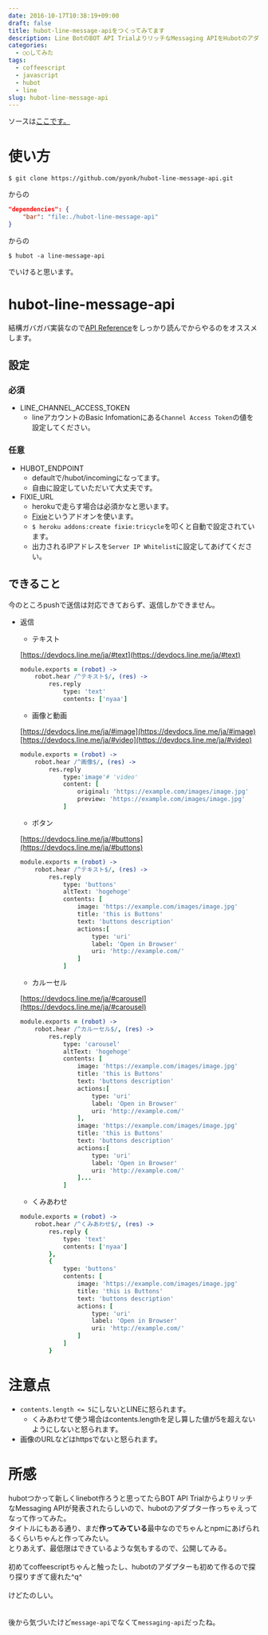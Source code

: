 ```yaml
---
date: 2016-10-17T10:38:19+09:00
draft: false
title: hubot-line-message-apiをつくってみてます
description: Line BotのBOT API TrialよりリッチなMessaging APIをHubotのアダプター作りつつ、試してみました。
categories:
  - ○○してみた
tags:
  - coffeescript
  - javascript
  - hubot
  - line
slug: hubot-line-message-api
---
```

ソースは[ここです。](https://github.com/pyonk/hubot-line-message-api)

# 使い方
`$ git clone https://github.com/pyonk/hubot-line-message-api.git`

からの

```json:package.json
"dependencies": {
    "bar": "file:./hubot-line-message-api"
}
```

からの

`$ hubot -a line-message-api`

でいけると思います。

# hubot-line-message-api
結構ガバガバ実装なので[API Reference](https://devdocs.line.me/ja/)をしっかり読んでからやるのをオススメします。
## 設定
### 必須
* LINE_CHANNEL_ACCESS_TOKEN
    * lineアカウントのBasic Infomationにある`Channel Access Token`の値を設定してください。

### 任意
* HUBOT_ENDPOINT
    * defaultで/hubot/incomingになってます。
    * 自由に設定していただいて大丈夫です。
* FIXIE_URL
    * herokuで走らす場合は必須かなと思います。
    * [Fixie](https://elements.heroku.com/addons/fixie)というアドオンを使います。
    * `$ heroku addons:create fixie:tricycle`を叩くと自動で設定されています。
    * 出力されるIPアドレスを`Server IP Whitelist`に設定してあげてください。

## できること
今のところpushで送信は対応できておらず、返信しかできません。

* 返信
    * テキスト

    [https://devdocs.line.me/ja/#text](https://devdocs.line.me/ja/#text)

    ```coffee
    module.exports = (robot) ->
        robot.hear /^テキスト$/, (res) ->
            res.reply
                type: 'text'
                contents: ['nyaa']
    ```
    * 画像と動画

    [https://devdocs.line.me/ja/#image](https://devdocs.line.me/ja/#image)
    [https://devdocs.line.me/ja/#video](https://devdocs.line.me/ja/#video)

    ```coffee
    module.exports = (robot) ->
        robot.hear /^画像$/, (res) ->
            res.reply
                type:'image'# 'video'
                content: [
                    original: 'https://example.com/images/image.jpg'
                    preview: 'https://example.com/images/image.jpg'
                ]
    ```
    * ボタン

    [https://devdocs.line.me/ja/#buttons](https://devdocs.line.me/ja/#buttons)

    ```coffee
    module.exports = (robot) ->
        robot.hear /^テキスト$/, (res) ->
            res.reply
                type: 'buttons'
                altText: 'hogehoge'
                contents: [
                    image: 'https://example.com/images/image.jpg'
                    title: 'this is Buttons'
                    text: 'buttons description'
                    actions:[
                        type: 'uri'
                        label: 'Open in Browser'
                        uri: 'http://example.com/'
                    ]
                ]
    ```
    * カルーセル

    [https://devdocs.line.me/ja/#carousel](https://devdocs.line.me/ja/#carousel)

    ```coffee
    module.exports = (robot) ->
        robot.hear /^カルーセル$/, (res) ->
            res.reply
                type: 'carousel'
                altText: 'hogehoge'
                contents: [
                    image: 'https://example.com/images/image.jpg'
                    title: 'this is Buttons'
                    text: 'buttons description'
                    actions:[
                        type: 'uri'
                        label: 'Open in Browser'
                        uri: 'http://example.com/'
                    ],
                    image: 'https://example.com/images/image.jpg'
                    title: 'this is Buttons'
                    text: 'buttons description'
                    actions:[
                        type: 'uri'
                        label: 'Open in Browser'
                        uri: 'http://example.com/'
                    ]...
                ]
    ```
    * くみあわせ

    ```coffee
    module.exports = (robot) ->
        robot.hear /^くみあわせ$/, (res) ->
            res.reply {
                type: 'text'
                contents: ['nyaa']
            },
            {
                type: 'buttons'
                contents: [
                    image: 'https://example.com/images/image.jpg'
                    title: 'this is Buttons'
                    text: 'buttons description'
                    actions: [
                        type: 'uri'
                        label: 'Open in Browser'
                        uri: 'http://example.com/'
                    ]
                ]
            }
    ```

# 注意点
* `contents.length <= 5`にしないとLINEに怒られます。
    * くみあわせて使う場合はcontents.lengthを足し算した値が5を超えないようにしないと怒られます。
* 画像のURLなどはhttpsでないと怒られます。

# 所感
hubotつかって新しくlinebot作ろうと思ってたらBOT API TrialからよりリッチなMessaging APIが発表されたらしいので、hubotのアダプター作っちゃえってなって作ってみた。<br>
タイトルにもある通り、まだ**作ってみている**最中なのでちゃんとnpmにあげられるくらいちゃんと作ってみたい。<br>
とりあえず、最低限はできているような気もするので、公開してみる。<br><br>
初めてcoffeescriptちゃんと触ったし、hubotのアダプターも初めて作るので探り探りすぎて疲れた^q^<br><br>
けどたのしい。<br><br><br>
後から気づいたけど`message-api`でなくて`messaging-api`だったね。
